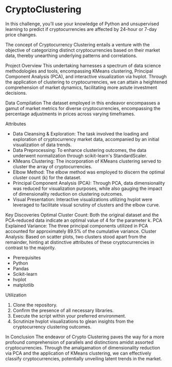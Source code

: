 # CryptoClustering

In this challenge, you’ll use your knowledge of Python and unsupervised learning to predict if cryptocurrencies are affected by 24-hour or 7-day price changes.

The concept of Cryptocurrency Clustering entails a venture with the objective of categorizing distinct cryptocurrencies based on their market data, thereby unearthing underlying patterns and correlations.

Project Overview
This undertaking harnesses a spectrum of data science methodologies and tools, encompassing KMeans clustering, Principal Component Analysis (PCA), and interactive visualization via hvplot. Through the application of clustering to cryptocurrencies, we can attain a heightened comprehension of market dynamics, facilitating more astute investment decisions.

Data Compilation
The dataset employed in this endeavor encompasses a gamut of market metrics for diverse cryptocurrencies, encompassing the percentage adjustments in prices across varying timeframes.

Attributes
- Data Cleansing & Exploration: The task involved the loading and exploration of cryptocurrency market data, accompanied by an initial visualization of data trends.
- Data Preprocessing: To enhance clustering outcomes, the data underwent normalization through scikit-learn's StandardScaler.
- KMeans Clustering: The incorporation of KMeans clustering served to cluster the array of cryptocurrencies.
- Elbow Method: The elbow method was employed to discern the optimal cluster count (k) for the dataset.
- Principal Component Analysis (PCA): Through PCA, data dimensionality was reduced for visualization purposes, while also gauging the impact of dimensionality reduction on 
  clustering outcomes.
- Visual Presentation: Interactive visualizations utilizing hvplot were leveraged to facilitate visual scrutiny of clusters and the elbow curve.

Key Discoveries
Optimal Cluster Count: Both the original dataset and the PCA-reduced data indicate an optimal value of 4 for the parameter k.
PCA Explained Variance: The three principal components utilized in PCA accounted for approximately 89.5% of the cumulative variance.
Cluster Analysis: Based on scatter plots, two clusters stood apart from the remainder, hinting at distinctive attributes of these cryptocurrencies in contrast to the majority.

- Prerequisites
- Python
- Pandas
- Scikit-learn
- hvplot
- matplotlib

Utilization
1. Clone the repository.
2. Confirm the presence of all necessary libraries.
3. Execute the script within your preferred environment.
4. Scrutinize hvplot visualizations to glean insights from the cryptocurrency clustering outcomes.

In Conclusion
The endeavor of Crypto Clustering paves the way for a more profound comprehension of parallels and distinctions amidst assorted cryptocurrencies. Through the amalgamation of dimensionality reduction via PCA and the application of KMeans clustering, we can effectively classify cryptocurrencies, potentially unveiling latent trends in the market.
